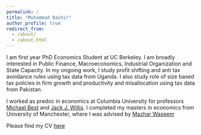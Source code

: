 ```yaml
---
permalink: /
title: "Muhammad Bashir"
author_profile: true
redirect_from: 
  - /about/
  - /about.html
---
```


I am first year PhD Economics Student at UC Berkeley. I am broadly interested in Public Finance, Macroeconomics, Industrial Organization and State Capacity. In my ongoing work, I study profit shifting and anti tax avoidance rules using tax data from Uganda. I also study role of size based tax policies in firm growth and productivity and misallocation using tax data from Pakistan. 

I worked as predoc in economics at Columbia University for professors [Michael Best](https://blogs.cuit.columbia.edu/mcb2270/) and [Jack J. Willis](https://sites.google.com/view/jwillis/). I completed my masters in economics from University of Manchester, where I was advised by [Mazhar Waseem](www.mazharwaseem.com)

Please find my CV [here](/files/Bashir_CV/)
